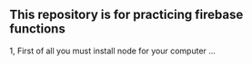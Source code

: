## This  repository is for practicing firebase functions 

 1, First of all you must install node for your computer 
 ...
